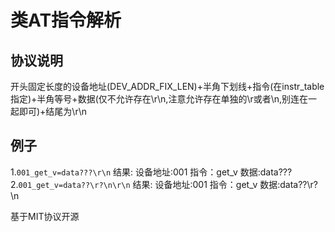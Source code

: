 # 类AT指令解析
## 协议说明
开头固定长度的设备地址(DEV_ADDR_FIX_LEN)+半角下划线+指令(在instr_table指定)+半角等号+数据(仅不允许存在\r\n,注意允许存在单独的\r或者\n,别连在一起即可)+结尾为\r\n
## 例子
1.```001_get_v=data???\r\n```
结果:
设备地址:001
指令：get_v
数据:data???
2.```001_get_v=data??\r?\n\r\n```
结果:
设备地址:001
指令：get_v
数据:data??\r?\n

基于MIT协议开源